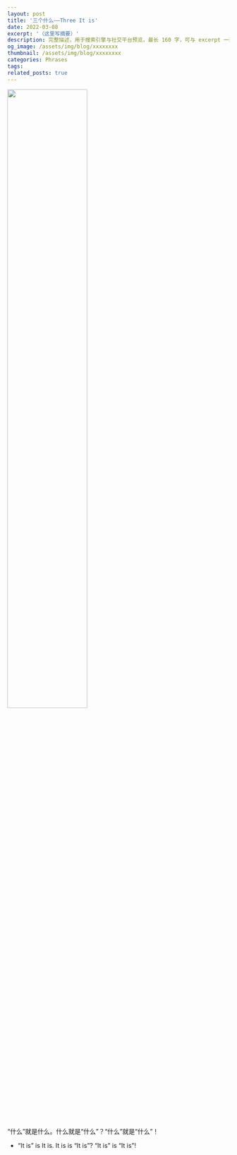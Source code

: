 ```yaml
---
layout: post
title: '三个什么——Three It is'
date: 2022-03-08
excerpt: '（这里写摘要）'
description: 完整描述，用于搜索引擎与社交平台预览，最长 160 字，可与 excerpt 一致
og_image: /assets/img/blog/xxxxxxxx
thumbnail: /assets/img/blog/xxxxxxxx
categories: Phrases
tags: 
related_posts: true
---
```


<img src="{{ '/assets/img/blog/xxxxxxxx' | relative_url }}" style="width:60%;">

“什么”就是什么。什么就是“什么”？“什么”就是“什么”！

- “It is” is It is. It is is “It is”? “It is” is “It is”!